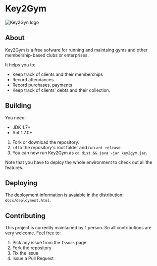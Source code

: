 # Key2Gym

![Key2Gyn logo](http://github.com/equalsdanny/key2gym/raw/master/src/org/key2gym/presentation/resources/splash-wide.png)

## About
Key2Gym is a free sofware for running and maintaing gyms and other membership-based clubs or enterprises.

It helps you to:
* Keep track of clients and their memberships
* Record attendances
* Record purchases, payments
* Keep track of clients' debts and their collection.

## Building

You need:
* JDK 1.7+
* Ant 1.7.0+

1. Fork or download the repository.
2. `cd` to the repository's root folder and run `ant release`.
3. You can now run Key2Gym as `cd dist && java -jar key2gym.jar`.

Note that you have to deploy the whole environment to check out all the features.

## Deploying

The deployment information is avaiable in the distribution: `docs/deployment.html`.

## Contributing

This project is currently maintained by 1 person. So all contributions are very welcome.
Feel free to:

1. Pick any issue from the `Issues` page
2. Fork the repository
3. Fix the issue
4. Issue a Pull Request
